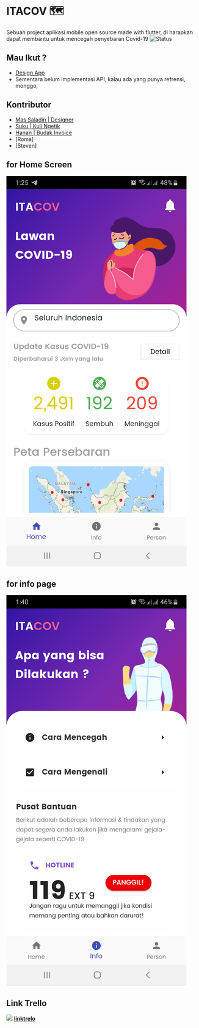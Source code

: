 # ITACOV 🗺

Sebuah project aplikasi mobile open source made with flutter, di harapkan dapat membantu untuk mencegah penyebaran Covid-19 
![Status](https://img.shields.io/badge/Project%20Status-Terminate-red?style=for-the-badge)

## Mau Ikut ?
- [Design App](https://www.figma.com/file/zZdSbymxNepJGTjCe9pgP2/itacov?node-id=0%3A876)
- Sementara belum implementasi API, kalau ada yang punya refrensi, monggo,

## Kontributor
- [Mas Saladin | Designer](mailto:heysaladin@gmail.com)
- [Suku | Kuli Ngetik](mailto:ilzammulkhaq85@gmail.com)
- [Hanan | Budak Invoice](mailto:hasyrawi@gmail.com)
- [Roma]
- [Steven] 
## for Home Screen 
![screenshoot](flutter_01.png)

## for info page
![screenshoot](flutter_02.png)

## Link Trello
![](https://encrypted-tbn0.gstatic.com/images?q=tbn%3AANd9GcSlQt2zSsbe6k35hEj24NkSomkX8O3owQLMeg-sT6PTwx-M_wXM&usqp=CAU)
**[linktrelo](https://trello.com/invite/b/prPaFoco/6b7839d2f902ed0f3620f981d9391675/itacov)**

